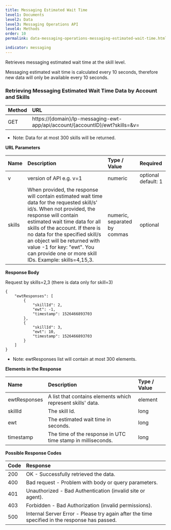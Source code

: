 ```yaml
---
title: Messaging Estimated Wait Time
level1: Documents
level2: Data
level3: Messaging Operations API
level4: Methods
order: 10
permalink: data-messaging-operations-messaging-estimated-wait-time.html

indicator: messaging
---
```


Retrieves messaging estimated wait time at the skill level.

Messaging estimated wait time is calculated every 10 seconds, therefore new data will only be available every 10 seconds.

### Retrieving Messaging Estimated Wait Time Data by Account and Skills

| Method | URL |
| :--- | :--- |
| GET | https://{domain}/lp-messaging-ewt-app/api/account/{accountID}/ewt?skills=<skillIDs>&v=<version> |

 - Note: Data for at most 300 skills will be returned.

**URL Parameters**

| Name | Description | Type / Value | Required |
| :----- | :-------------- | :-------------- | :--- |
| v | version of API e.g. v=1 | numeric | optional default: 1 |
| skills | When provided, the response will contain estimated wait time data for the requested skill/s' id/s. When not provided, the response will contain estimated wait time data for all skills of the account. If there is no data for the specified skill/s an object will be returned with value -1 for key: "ewt". You can provide one or more skill IDs. Example: skills=4,15,3. | numeric, separated by commas | optional |

**Response Body**

Request by skills=2,3 (there is data only for skill=3)

    {
        "ewtResponses": [
            {
                "skillId": 2,
                "ewt": -1,
                "timestamp": 1526466893703
            },
            {
                "skillId": 3,
                "ewt": 10,
                "timestamp": 1526466893703
            }
        ]
    }
    
 - Note: ewtResponses list will contain at most 300 elements.

**Elements in the Response**

| Name | Description | Type / Value |
| :----- | :------------- | :-------------- |
| ewtResponses | A list that contains elements which represent skills' data. | element |
| skillId | The skill Id. | long |
| ewt | The estimated wait time in seconds. | long |
| timestamp | The time of the response in UTC time stamp in milliseconds. | long |

**Possible Response Codes**

| Code | Response |
| :----- | :--------- |
| 200 | OK - Successfully retrieved the data. |
| 400 | Bad request - Problem with body or query parameters. |
| 401 | Unauthorized - Bad Authentication (invalid site or agent). |
| 403 | Forbidden - Bad Authorization (invalid permissions). |
| 500 | Internal Server Error - Please try again after the time specified in the response has passed. |
